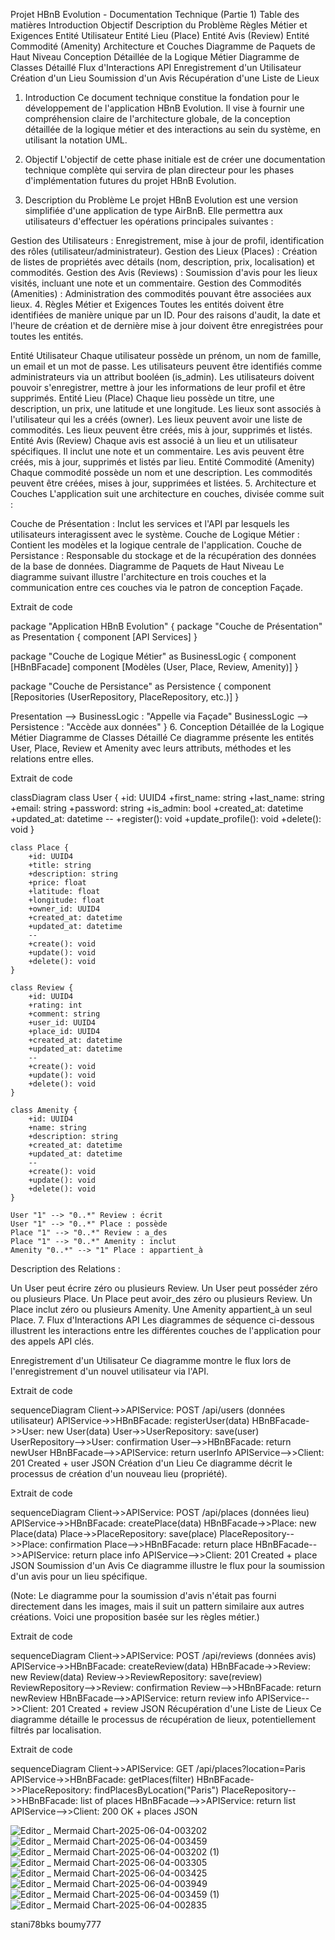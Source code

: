 Projet HBnB Evolution - Documentation Technique (Partie 1)
Table des matières
Introduction
Objectif
Description du Problème
Règles Métier et Exigences
Entité Utilisateur
Entité Lieu (Place)
Entité Avis (Review)
Entité Commodité (Amenity)
Architecture et Couches
Diagramme de Paquets de Haut Niveau
Conception Détaillée de la Logique Métier
Diagramme de Classes Détaillé
Flux d'Interactions API
Enregistrement d'un Utilisateur
Création d'un Lieu
Soumission d'un Avis
Récupération d'une Liste de Lieux
1. Introduction
Ce document technique constitue la fondation pour le développement de l'application HBnB Evolution. Il vise à fournir une compréhension claire de l'architecture globale, de la conception détaillée de la logique métier et des interactions au sein du système, en utilisant la notation UML.

2. Objectif
L'objectif de cette phase initiale est de créer une documentation technique complète qui servira de plan directeur pour les phases d'implémentation futures du projet HBnB Evolution.

3. Description du Problème
Le projet HBnB Evolution est une version simplifiée d'une application de type AirBnB. Elle permettra aux utilisateurs d'effectuer les opérations principales suivantes :

Gestion des Utilisateurs : Enregistrement, mise à jour de profil, identification des rôles (utilisateur/administrateur).
Gestion des Lieux (Places) : Création de listes de propriétés avec détails (nom, description, prix, localisation) et commodités.
Gestion des Avis (Reviews) : Soumission d'avis pour les lieux visités, incluant une note et un commentaire.
Gestion des Commodités (Amenities) : Administration des commodités pouvant être associées aux lieux.
4. Règles Métier et Exigences
Toutes les entités doivent être identifiées de manière unique par un ID. Pour des raisons d'audit, la date et l'heure de création et de dernière mise à jour doivent être enregistrées pour toutes les entités.

Entité Utilisateur
Chaque utilisateur possède un prénom, un nom de famille, un email et un mot de passe.
Les utilisateurs peuvent être identifiés comme administrateurs via un attribut booléen (is_admin).
Les utilisateurs doivent pouvoir s'enregistrer, mettre à jour les informations de leur profil et être supprimés.
Entité Lieu (Place)
Chaque lieu possède un titre, une description, un prix, une latitude et une longitude.
Les lieux sont associés à l'utilisateur qui les a créés (owner).
Les lieux peuvent avoir une liste de commodités.
Les lieux peuvent être créés, mis à jour, supprimés et listés.
Entité Avis (Review)
Chaque avis est associé à un lieu et un utilisateur spécifiques.
Il inclut une note et un commentaire.
Les avis peuvent être créés, mis à jour, supprimés et listés par lieu.
Entité Commodité (Amenity)
Chaque commodité possède un nom et une description.
Les commodités peuvent être créées, mises à jour, supprimées et listées.
5. Architecture et Couches
L'application suit une architecture en couches, divisée comme suit :

Couche de Présentation : Inclut les services et l'API par lesquels les utilisateurs interagissent avec le système.
Couche de Logique Métier : Contient les modèles et la logique centrale de l'application.
Couche de Persistance : Responsable du stockage et de la récupération des données de la base de données.
Diagramme de Paquets de Haut Niveau
Le diagramme suivant illustre l'architecture en trois couches et la communication entre ces couches via le patron de conception Façade.

Extrait de code

package "Application HBnB Evolution" {
  package "Couche de Présentation" as Presentation {
    component [API Services]
  }

  package "Couche de Logique Métier" as BusinessLogic {
    component [HBnBFacade]
    component [Modèles (User, Place, Review, Amenity)]
  }

  package "Couche de Persistance" as Persistence {
    component [Repositories (UserRepository, PlaceRepository, etc.)]
  }

  Presentation --> BusinessLogic : "Appelle via Façade"
  BusinessLogic --> Persistence : "Accède aux données"
}
6. Conception Détaillée de la Logique Métier
Diagramme de Classes Détaillé
Ce diagramme présente les entités User, Place, Review et Amenity avec leurs attributs, méthodes et les relations entre elles.

Extrait de code

classDiagram
    class User {
        +id: UUID4
        +first_name: string
        +last_name: string
        +email: string
        +password: string
        +is_admin: bool
        +created_at: datetime
        +updated_at: datetime
        --
        +register(): void
        +update_profile(): void
        +delete(): void
    }

    class Place {
        +id: UUID4
        +title: string
        +description: string
        +price: float
        +latitude: float
        +longitude: float
        +owner_id: UUID4
        +created_at: datetime
        +updated_at: datetime
        --
        +create(): void
        +update(): void
        +delete(): void
    }

    class Review {
        +id: UUID4
        +rating: int
        +comment: string
        +user_id: UUID4
        +place_id: UUID4
        +created_at: datetime
        +updated_at: datetime
        --
        +create(): void
        +update(): void
        +delete(): void
    }

    class Amenity {
        +id: UUID4
        +name: string
        +description: string
        +created_at: datetime
        +updated_at: datetime
        --
        +create(): void
        +update(): void
        +delete(): void
    }

    User "1" --> "0..*" Review : écrit
    User "1" --> "0..*" Place : possède
    Place "1" --> "0..*" Review : a_des
    Place "1" --> "0..*" Amenity : inclut
    Amenity "0..*" --> "1" Place : appartient_à
Description des Relations :

Un User peut écrire zéro ou plusieurs Review.
Un User peut posséder zéro ou plusieurs Place.
Un Place peut avoir_des zéro ou plusieurs Review.
Un Place inclut zéro ou plusieurs Amenity.
Une Amenity appartient_à un seul Place.
7. Flux d'Interactions API
Les diagrammes de séquence ci-dessous illustrent les interactions entre les différentes couches de l'application pour des appels API clés.

Enregistrement d'un Utilisateur
Ce diagramme montre le flux lors de l'enregistrement d'un nouvel utilisateur via l'API.

Extrait de code

sequenceDiagram
    Client->>APIService: POST /api/users (données utilisateur)
    APIService->>HBnBFacade: registerUser(data)
    HBnBFacade->>User: new User(data)
    User->>UserRepository: save(user)
    UserRepository-->>User: confirmation
    User-->>HBnBFacade: return newUser
    HBnBFacade-->>APIService: return userInfo
    APIService-->>Client: 201 Created + user JSON
Création d'un Lieu
Ce diagramme décrit le processus de création d'un nouveau lieu (propriété).

Extrait de code

sequenceDiagram
    Client->>APIService: POST /api/places (données lieu)
    APIService->>HBnBFacade: createPlace(data)
    HBnBFacade->>Place: new Place(data)
    Place->>PlaceRepository: save(place)
    PlaceRepository-->>Place: confirmation
    Place-->>HBnBFacade: return place
    HBnBFacade-->>APIService: return place info
    APIService-->>Client: 201 Created + place JSON
Soumission d'un Avis
Ce diagramme illustre le flux pour la soumission d'un avis pour un lieu spécifique.

(Note: Le diagramme pour la soumission d'avis n'était pas fourni directement dans les images, mais il suit un pattern similaire aux autres créations. Voici une proposition basée sur les règles métier.)

Extrait de code

sequenceDiagram
    Client->>APIService: POST /api/reviews (données avis)
    APIService->>HBnBFacade: createReview(data)
    HBnBFacade->>Review: new Review(data)
    Review->>ReviewRepository: save(review)
    ReviewRepository-->>Review: confirmation
    Review-->>HBnBFacade: return newReview
    HBnBFacade-->>APIService: return review info
    APIService-->>Client: 201 Created + review JSON
Récupération d'une Liste de Lieux
Ce diagramme détaille le processus de récupération de lieux, potentiellement filtrés par localisation.

Extrait de code

sequenceDiagram
    Client->>APIService: GET /api/places?location=Paris
    APIService->>HBnBFacade: getPlaces(filter)
    HBnBFacade->>PlaceRepository: findPlacesByLocation("Paris")
    PlaceRepository-->>HBnBFacade: list of places
    HBnBFacade-->>APIService: return list
    APIService-->>Client: 200 OK + places JSON

![Editor _ Mermaid Chart-2025-06-04-003202](https://github.com/user-attachments/assets/6a1126bb-f3b1-455d-8086-2851c14106b7)
![Editor _ Mermaid Chart-2025-06-04-003459](https://github.com/user-attachments/assets/892ef14f-340c-4bb7-b52d-273b4776cc5a)
![Editor _ Mermaid Chart-2025-06-04-003202 (1)](https://github.com/user-attachments/assets/db580254-8102-4444-b703-cef5f408951f)
![Editor _ Mermaid Chart-2025-06-04-003305](https://github.com/user-attachments/assets/beb3539f-7ad6-4904-945a-c5eb7322a72a)
![Editor _ Mermaid Chart-2025-06-04-003425](https://github.com/user-attachments/assets/f3c9bd88-5265-4bc5-a307-c0ca8558e25f)
![Editor _ Mermaid Chart-2025-06-04-003949](https://github.com/user-attachments/assets/7cf7e3bd-54b8-4896-b54f-50e1f4f61dc4)
![Editor _ Mermaid Chart-2025-06-04-003459 (1)](https://github.com/user-attachments/assets/25d51bbc-231e-4cb2-a3cd-5dc745e111f1)
![Editor _ Mermaid Chart-2025-06-04-002835](https://github.com/user-attachments/assets/8f1ce127-8acc-4db3-8d3e-9d6df402b2e0)







stani78bks
boumy777
